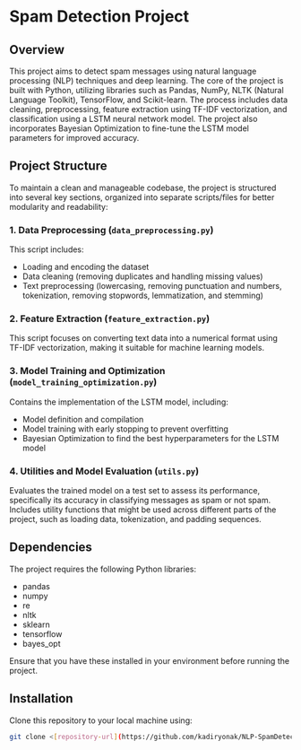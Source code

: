 # Spam Detection Project

## Overview
This project aims to detect spam messages using natural language processing (NLP) techniques and deep learning. The core of the project is built with Python, utilizing libraries such as Pandas, NumPy, NLTK (Natural Language Toolkit), TensorFlow, and Scikit-learn. The process includes data cleaning, preprocessing, feature extraction using TF-IDF vectorization, and classification using a LSTM neural network model. The project also incorporates Bayesian Optimization to fine-tune the LSTM model parameters for improved accuracy.

## Project Structure
To maintain a clean and manageable codebase, the project is structured into several key sections, organized into separate scripts/files for better modularity and readability:

### 1. Data Preprocessing (`data_preprocessing.py`)
This script includes:
- Loading and encoding the dataset
- Data cleaning (removing duplicates and handling missing values)
- Text preprocessing (lowercasing, removing punctuation and numbers, tokenization, removing stopwords, lemmatization, and stemming)

### 2. Feature Extraction (`feature_extraction.py`)
This script focuses on converting text data into a numerical format using TF-IDF vectorization, making it suitable for machine learning models.

### 3. Model Training and Optimization (`model_training_optimization.py`)
Contains the implementation of the LSTM model, including:
- Model definition and compilation
- Model training with early stopping to prevent overfitting
- Bayesian Optimization to find the best hyperparameters for the LSTM model

### 4. Utilities and Model Evaluation (`utils.py`)
Evaluates the trained model on a test set to assess its performance, specifically its accuracy in classifying messages as spam or not spam. Includes utility functions that might be used across different parts of the project, such as loading data, tokenization, and padding sequences.

## Dependencies
The project requires the following Python libraries:
- pandas
- numpy
- re
- nltk
- sklearn
- tensorflow
- bayes_opt

Ensure that you have these installed in your environment before running the project.

## Installation
Clone this repository to your local machine using:
```bash
git clone <[repository-url](https://github.com/kadiryonak/NLP-SpamDetector-with-BayesianOptimization)>

